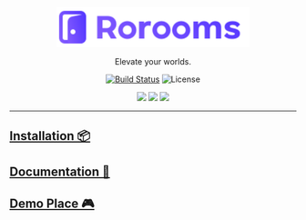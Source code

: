 <p align="center">
  <a href="https://rorooms.com">
    <picture>
      <source media="(prefers-color-scheme: dark)" srcset="/gh-assets/Logo.svg"></source>
      <source media="(prefers-color-scheme: light)" srcset="/gh-assets/Logo.svg"></source>
      <img alt="Rorooms" src="/gh-assets/Logo.svg" height="70"></img>
    </picture>
  </a>
</p>

<p align="center">
  Elevate your worlds.
</p>

<p align="center">
  <a href="https://github.com/Rorooms/Rorooms/actions"><img src="https://img.shields.io/github/actions/workflow/status/Rorooms/Rorooms/ci.yaml?branch=main" alt="Build Status"></img></a>
  <img title="MIT licensed" alt="License" src="https://img.shields.io/github/license/Rorooms/Rorooms"></img>
</p>

<p align="center">
  <a href="https://rorooms.com/bsky"><img src="https://img.shields.io/badge/Bluesky-0285FF?logo=bluesky&logoColor=fff&style=for-the-badge" /></a>
  <a href="https://rorooms.com/x"><img src="https://img.shields.io/badge/X-000000?style=for-the-badge&logo=x&logoColor=white" /></a>
  <a href="https://rorooms.com/discord"><img src="https://img.shields.io/badge/Discord-5865F2?style=for-the-badge&logo=discord&logoColor=white"></img></a>
</p>

---

## [Installation 📦](https://rorooms.com/install/)

## [Documentation 📄](https://rorooms.com/docs/)

## [Demo Place 🎮](https://rorooms.com/demo/)
